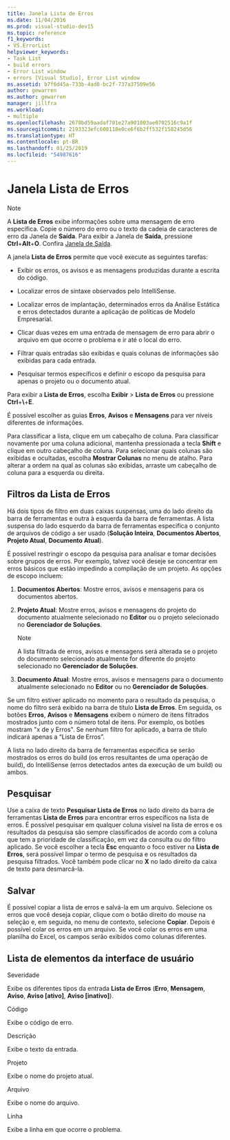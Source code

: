 ```yaml
---
title: Janela Lista de Erros
ms.date: 11/04/2016
ms.prod: visual-studio-dev15
ms.topic: reference
f1_keywords:
- VS.ErrorList
helpviewer_keywords:
- Task List
- build errors
- Error List window
- errors [Visual Studio], Error List window
ms.assetid: b7f6d45a-733b-4ad8-bc2f-737a37509e56
author: gewarren
ms.author: gewarren
manager: jillfra
ms.workload:
- multiple
ms.openlocfilehash: 2678bd59aadaf701e27a901803ae0702516c9a1f
ms.sourcegitcommit: 2193323efc608118e0ce6f6b2ff532f158245d56
ms.translationtype: HT
ms.contentlocale: pt-BR
ms.lasthandoff: 01/25/2019
ms.locfileid: "54987616"
---
```

# <a name="error-list-window"></a>Janela Lista de Erros

> [!NOTE]
> A **Lista de Erros** exibe informações sobre uma mensagem de erro específica. Copie o número do erro ou o texto da cadeia de caracteres de erro da Janela de **Saída**. Para exibir a Janela de **Saída**, pressione **Ctrl**+**Alt**+**O**. Confira [Janela de Saída](../../ide/reference/output-window.md).

A janela **Lista de Erros** permite que você execute as seguintes tarefas:

-   Exibir os erros, os avisos e as mensagens produzidas durante a escrita do código.

-   Localizar erros de sintaxe observados pelo IntelliSense.

-   Localizar erros de implantação, determinados erros da Análise Estática e erros detectados durante a aplicação de políticas de Modelo Empresarial.

-   Clicar duas vezes em uma entrada de mensagem de erro para abrir o arquivo em que ocorre o problema e ir até o local do erro.

-   Filtrar quais entradas são exibidas e quais colunas de informações são exibidas para cada entrada.

-   Pesquisar termos específicos e definir o escopo da pesquisa para apenas o projeto ou o documento atual.

Para exibir a **Lista de Erros**, escolha **Exibir** > **Lista de Erros** ou pressione **Ctrl**+**\\**+**E**.

É possível escolher as guias **Erros**, **Avisos** e **Mensagens** para ver níveis diferentes de informações.

Para classificar a lista, clique em um cabeçalho de coluna. Para classificar novamente por uma coluna adicional, mantenha pressionada a tecla **Shift** e clique em outro cabeçalho de coluna. Para selecionar quais colunas são exibidas e ocultadas, escolha **Mostrar Colunas** no menu de atalho. Para alterar a ordem na qual as colunas são exibidas, arraste um cabeçalho de coluna para a esquerda ou direita.

## <a name="error-list-filters"></a>Filtros da Lista de Erros

Há dois tipos de filtro em duas caixas suspensas, uma do lado direito da barra de ferramentas e outra à esquerda da barra de ferramentas. A lista suspensa do lado esquerdo da barra de ferramentas especifica o conjunto de arquivos de código a ser usado (**Solução Inteira**, **Documentos Abertos**, **Projeto Atual**, **Documento Atual**).

É possível restringir o escopo da pesquisa para analisar e tomar decisões sobre grupos de erros. Por exemplo, talvez você deseje se concentrar em erros básicos que estão impedindo a compilação de um projeto. As opções de escopo incluem:

1.  **Documentos Abertos**: Mostre erros, avisos e mensagens para os documentos abertos.

2.  **Projeto Atual**: Mostre erros, avisos e mensagens do projeto do documento atualmente selecionado no **Editor** ou o projeto selecionado no **Gerenciador de Soluções**.

    > [!NOTE]
    > A lista filtrada de erros, avisos e mensagens será alterada se o projeto do documento selecionado atualmente for diferente do projeto selecionado no **Gerenciador de Soluções**.

3.  **Documento Atual**: Mostre erros, avisos e mensagens para o documento atualmente selecionado no **Editor** ou no **Gerenciador de Soluções**.

Se um filtro estiver aplicado no momento para o resultado da pesquisa, o nome do filtro será exibido na barra de título **Lista de Erros**. Em seguida, os botões **Erros**, **Avisos** e **Mensagens** exibem o número de itens filtrados mostrados junto com o número total de itens. Por exemplo, os botões mostram "x de y Erros". Se nenhum filtro for aplicado, a barra de título indicará apenas a “Lista de Erros”.

A lista no lado direito da barra de ferramentas especifica se serão mostrados os erros do build (os erros resultantes de uma operação de build), do IntelliSense (erros detectados antes da execução de um build) ou ambos.

## <a name="search"></a>Pesquisar

Use a caixa de texto **Pesquisar Lista de Erros** no lado direito da barra de ferramentas **Lista de Erros** para encontrar erros específicos na lista de erros. É possível pesquisar em qualquer coluna visível na lista de erros e os resultados da pesquisa são sempre classificados de acordo com a coluna que tem a prioridade de classificação, em vez da consulta ou do filtro aplicado. Se você escolher a tecla **Esc** enquanto o foco estiver na **Lista de Erros**, será possível limpar o termo de pesquisa e os resultados da pesquisa filtrados. Você também pode clicar no **X** no lado direito da caixa de texto para desmarcá-la.

## <a name="save"></a>Salvar

É possível copiar a lista de erros e salvá-la em um arquivo. Selecione os erros que você deseja copiar, clique com o botão direito do mouse na seleção e, em seguida, no menu de contexto, selecione **Copiar**. Depois é possível colar os erros em um arquivo. Se você colar os erros em uma planilha do Excel, os campos serão exibidos como colunas diferentes.

## <a name="ui-element-list"></a>Lista de elementos da interface de usuário

Severidade

Exibe os diferentes tipos da entrada **Lista de Erros** (**Erro**, **Mensagem**, **Aviso**, **Aviso [ativo]**, **Aviso [inativo]**).

Código

Exibe o código de erro.

Descrição

Exibe o texto da entrada.

Projeto

Exibe o nome do projeto atual.

Arquivo

Exibe o nome do arquivo.

Linha

Exibe a linha em que ocorre o problema.